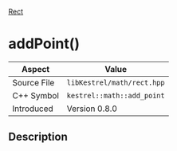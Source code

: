 [Rect](index)
# addPoint()
| Aspect | Value |
| --- | --- |
| Source File | `libKestrel/math/rect.hpp` |
| C++ Symbol | `kestrel::math::add_point` |
| Introduced | Version 0.8.0 |
## Description

